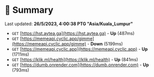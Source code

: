 # 📖 Summary
Last updated: **26/5/2023, 4:00:38 PTG "Asia/Kuala_Lumpur"**

- `GET` [https://hst.aytea.ga](https://hst.aytea.ga) - **Up** (487ms)
- `GET` [https://memeapi.cyclic.app/gimme](https://memeapi.cyclic.app/gimme) - **Down** (5199ms)
- `GET` [https://memeapi.cyclic.app](https://memeapi.cyclic.app) - **Up** (1711ms)
- `GET` [https://klik.ml/health](https://klik.ml/health) - **Up** (841ms)
- `GET` [https://dumb.onrender.com](https://dumb.onrender.com) - **Up** (793ms)

